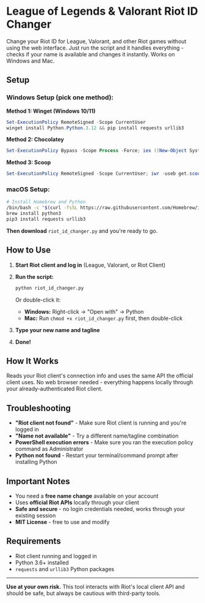 # League of Legends & Valorant Riot ID Changer

Change your Riot ID for League, Valorant, and other Riot games without using the web interface. Just run the script and it handles everything - checks if your name is available and changes it instantly. Works on Windows and Mac.

## Setup

### Windows Setup (pick one method):

**Method 1: Winget (Windows 10/11)**
```powershell
Set-ExecutionPolicy RemoteSigned -Scope CurrentUser
winget install Python.Python.3.12 && pip install requests urllib3
```

**Method 2: Chocolatey**
```powershell
Set-ExecutionPolicy Bypass -Scope Process -Force; iex ((New-Object System.Net.WebClient).DownloadString('https://chocolatey.org/install.ps1')); choco install python -y && pip install requests urllib3
```

**Method 3: Scoop**
```powershell
Set-ExecutionPolicy RemoteSigned -Scope CurrentUser; iwr -useb get.scoop.sh | iex; scoop install python && pip install requests urllib3
```

### macOS Setup:
```bash
# Install Homebrew and Python
/bin/bash -c "$(curl -fsSL https://raw.githubusercontent.com/Homebrew/install/HEAD/install.sh)"
brew install python3
pip3 install requests urllib3
```

**Then download** `riot_id_changer.py` and you're ready to go.

## How to Use

1. **Start Riot client and log in** (League, Valorant, or Riot Client)
2. **Run the script:**
   ```bash
   python riot_id_changer.py
   ```
   Or double-click it:
   - **Windows:** Right-click → "Open with" → Python
   - **Mac:** Run `chmod +x riot_id_changer.py` first, then double-click

3. **Type your new name and tagline**
4. **Done!**

## How It Works

Reads your Riot client's connection info and uses the same API the official client uses. No web browser needed - everything happens locally through your already-authenticated Riot client.

## Troubleshooting

- **"Riot client not found"** - Make sure Riot client is running and you're logged in
- **"Name not available"** - Try a different name/tagline combination
- **PowerShell execution errors** - Make sure you ran the execution policy command as Administrator
- **Python not found** - Restart your terminal/command prompt after installing Python

## Important Notes

- You need a **free name change** available on your account
- Uses **official Riot APIs** locally through your client
- **Safe and secure** - no login credentials needed, works through your existing session
- **MIT License** - free to use and modify

## Requirements

- Riot client running and logged in
- Python 3.6+ installed
- `requests` and `urllib3` Python packages

---

**Use at your own risk.** This tool interacts with Riot's local client API and should be safe, but always be cautious with third-party tools.
